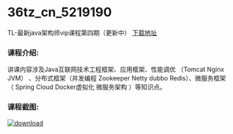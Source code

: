 # 36tz_cn_5219190
TL-最新java架构师vip课程第四期（更新中）
[下载地址](http://www.36tz.cn/article/5219190 "下载地址")
### 课程介绍:
讲课内容涉及Java互联网技术工程框架、应用框架、性能调优 （Tomcat Nginx JVM） 、分布式框架（并发编程 Zookeeper Netty dubbo Redis）、微服务框架（ Spring Cloud Docker虚拟化 微服务架构 ）等知识点。

### 课程截图:
[![download](http://36tz.cn/muke_img/2021_03_2-99.png "下载地址")](http://www.36tz.cn "下载地址")
